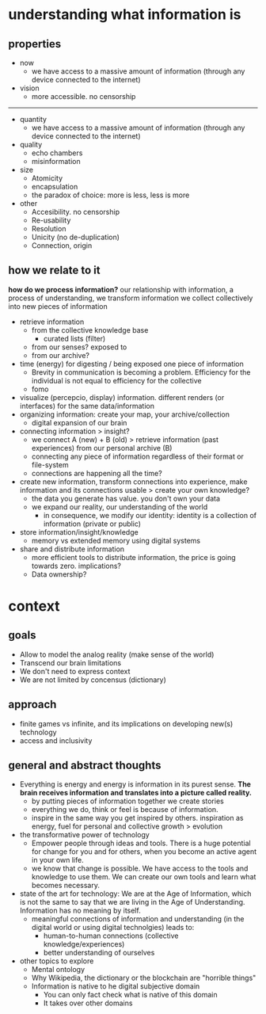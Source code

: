 # understanding what information is

## properties

- now
    - we have access to a massive amount of information (through any device connected to the internet)
- vision
    - more accessible. no censorship

---

- quantity
    - we have access to a massive amount of information (through any device connected to the internet)
- quality
    - echo chambers
    - misinformation
- size
    - Atomicity
    - encapsulation
    - the paradox of choice: more is less, less is more
- other
    - Accesibility. no censorship
    - Re-usability
    - Resolution
    - Unicity (no de-duplication)
    - Connection, origin

## how we relate to it

**how do we process information?** our relationship with information, a process of understanding, we transform information we collect collectively into new pieces of information

- retrieve information
    - from the collective knowledge base
        - curated lists (filter)
    - from our senses? exposed to
    - from our archive?
- time (energy) for digesting / being exposed one piece of information
    - Brevity in communication is becoming a problem. Efficiency for the individual is not equal to efficiency for the collective
    - fomo
- visualize (percepcio, display) information. different renders (or interfaces) for the same data/information
- organizing information: create your map, your archive/collection
    - digital expansion of our brain
- connecting information > insight?
    - we connect A (new) + B (old) > retrieve information (past experiences) from our personal archive (B)
    - connecting any piece of information regardless of their format or file-system
    - connections are happening all the time?
- create new information, transform connections into experience, make information and its connections usable > create your own knowledge?
    - the data you generate has value. you don't own your data
    - we expand our reality, our understanding of the world
        - in consequence, we modify our identity: identity is a collection of information (private or public)
- store information/insight/knowledge
    - memory vs extended memory using digital systems
- share and distribute information
    - more efficient tools to distribute information, the price is going towards zero. implications?
    - Data ownership?

# context

## goals
- Allow to model the analog reality (make sense of the world)
- Transcend our brain limitations
- We don't need to express context
- We are not limited by concensus (dictionary)

## approach
- finite games vs infinite, and its implications on developing new(s) technology
- access and inclusivity

## general and abstract thoughts

- Everything is energy and energy is information in its purest sense. **The brain receives information and translates into a picture called reality.**
    - by putting pieces of information together we create stories
    - everything we do, think or feel is because of information.
    - inspire in the same way you get inspired by others. inspiration as energy, fuel for personal and collective growth > evolution
- the transformative power of technology
    - Empower people through ideas and tools. There is a huge potential for change for you and for others, when you become an active agent in your own life.
    - we know that change is possible. We have access to the tools and knowledge to use them. We can create our own tools and learn what becomes necessary. 
- state of the art for technology: We are at the Age of Information, which is not the same to say that we are living in the Age of Understanding. Information has no meaning by itself.
    - meaningful connections of information and understanding (in the digital world or using digital technolgies) leads to:
        - human-to-human connections (collective knowledge/experiences)
        - better understanding of ourselves
- other topics to explore
    - Mental ontology
    - Why Wikipedia, the dictionary or the blockchain are "horrible things"
    - Information is native to he digital subjective domain
        - You can only fact check what is native of this domain
        - It takes over other domains